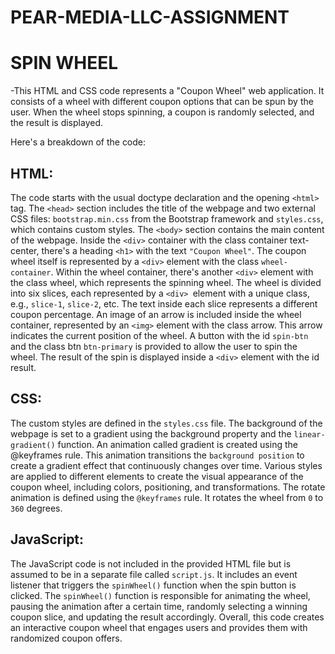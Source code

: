 # PEAR-MEDIA-LLC-ASSIGNMENT


##  <h1>SPIN WHEEL</h1>

   
-This HTML and CSS code represents a "Coupon Wheel" web application. It consists of a wheel with different coupon options that can be spun by the user. When the wheel stops spinning, a coupon is randomly selected, and the result is displayed.

Here's a breakdown of the code:

## HTML: ##

The code starts with the usual doctype declaration and the opening `<html>` tag.
The `<head>` section includes the title of the webpage and two external CSS files: `bootstrap.min.css` from the Bootstrap framework and `styles.css`, which contains custom styles.
The `<body>` section contains the main content of the webpage.
Inside the `<div>` container with the class container text-center, there's a heading `<h1>` with the text `"Coupon Wheel"`.
The coupon wheel itself is represented by a `<div>` element with the class `wheel-container`.
Within the wheel container, there's another `<div>` element with the class wheel, which represents the spinning wheel.
The wheel is divided into six slices, each represented by a `<div> `element with a unique class, e.g., `slice-1`, `slice-2`, etc. The text inside each slice represents a different coupon percentage.
An image of an arrow is included inside the wheel container, represented by an `<img>` element with the class arrow. This arrow indicates the current position of the wheel.
A button with the id `spin-btn` and the class btn `btn-primary` is provided to allow the user to spin the wheel.
The result of the spin is displayed inside a `<div>` element with the id result.
## CSS: ##

The custom styles are defined in the `styles.css` file.
The background of the webpage is set to a gradient using the background property and the `linear-gradient()` function.
An animation called gradient is created using the @keyframes rule. This animation transitions the `background position` to create a gradient effect that continuously changes over time.
Various styles are applied to different elements to create the visual appearance of the coupon wheel, including colors, positioning, and transformations.
The rotate animation is defined using the `@keyframes` rule. It rotates the wheel from `0` to `360` degrees.
## JavaScript:  ##

The JavaScript code is not included in the provided HTML file but is assumed to be in a separate file called `script.js`.
It includes an event listener that triggers the `spinWheel()` function when the spin button is clicked.
The `spinWheel()` function is responsible for animating the wheel, pausing the animation after a certain time, randomly selecting a winning coupon slice, and updating the result accordingly.
Overall, this code creates an interactive coupon wheel that engages users and provides them with randomized coupon offers.
